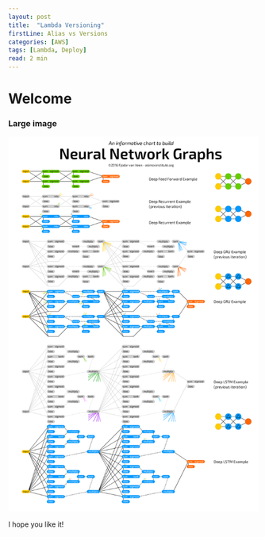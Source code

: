 ```yaml
---
layout: post
title:  "Lambda Versioning"
firstLine: Alias vs Versions
categories: [AWS]
tags: [Lambda, Deploy]
read: 2 min
---
```


# Welcome

### Large image

![AI-CheatSheet](/assets/img/ai-cheatsheet.png)

I hope you like it!